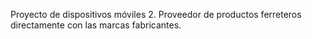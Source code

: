 Proyecto de dispositivos móviles 2. Proveedor de productos ferreteros directamente con las marcas fabricantes.
